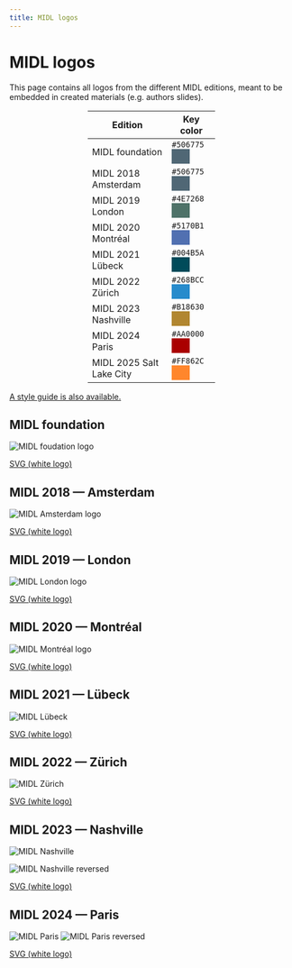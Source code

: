 ```yaml
---
title: MIDL logos
---
```

<style>
.box {
  float: left;
  height: 1.625em;
  width: 2em;
}

table {
  width: 45%;
}
</style>
# MIDL logos
This page contains all logos from the different MIDL editions, meant to be embedded in created materials (e.g. authors slides).
<!-- An alternative `.svg` version is available, and the html code of the key-color of each edition is also mentioned. -->

<center>

| Edition | Key color |
|---------|-----------|
| MIDL foundation | `#506775` <div class="box" style="background-color: #506775"></div> |
| MIDL 2018 Amsterdam | `#506775` <div class="box" style="background-color: #506775"></div> |
| MIDL 2019 London | `#4E7268` <div class="box" style="background-color: #4E7268"></div> |
| MIDL 2020 Montréal | `#5170B1` <div class="box" style="background-color: #5170B1"></div> |
| MIDL 2021 Lübeck | `#004B5A` <div class="box" style="background-color: #004B5A"></div> |
| MIDL 2022 Zürich | `#268BCC` <div class="box" style="background-color: #268BCC"></div> |
| MIDL 2023 Nashville | `#B18630` <div class="box" style="background-color: #B18630"></div> |
| MIDL 2024 Paris | `#AA0000` <div class="box" style="background-color: #AA0000"></div> |
| MIDL 2025 Salt Lake City | `#FF862C` <div class="box" style="background-color: #FF862C"></div> |

</center>

[A style guide is also available.](/style-guide.html)

## MIDL foundation
![MIDL foudation logo](/logos/midl/logo_color.png)

[SVG (white logo)](/logos/midl/logo_white.svg)

## MIDL 2018 — Amsterdam
![MIDL Amsterdam logo](/logos/2018/logo.png)

[SVG (white logo)](/logos/2018/logo_white.svg)

## MIDL 2019 — London
![MIDL London logo](/logos/2019/logo.png)

[SVG (white logo)](/logos/2019/logo_white.svg)

## MIDL 2020 — Montréal
![MIDL Montréal logo](/logos/2020/logo.png)

[SVG (white logo)](/logos/2020/logo_white.svg)

## MIDL 2021 — Lübeck
![MIDL Lübeck](/logos/2021/logo.png)

[SVG (white logo)](/logos/2021/logo_white.svg)

## MIDL 2022 — Zürich
![MIDL Zürich](/logos/2022/logo.png)

[SVG (white logo)](/logos/2022/logo_white.svg)

## MIDL 2023 — Nashville
![MIDL Nashville](/logos/2023/logo.png)

![MIDL Nashville reversed](/logos/2023/logo_gold.png)

[SVG (white logo)](/logos/2023/logo_white.svg)

## MIDL 2024 — Paris
![MIDL Paris](/logos/2024/logo.png)
![MIDL Paris reversed](/logos/2024/logo_red.png)

[SVG (white logo)](/logos/2024/logo_white.svg)